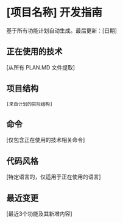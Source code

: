# [项目名称] 开发指南

基于所有功能计划自动生成。最后更新：[日期]

## 正在使用的技术
[从所有 PLAN.MD 文件提取]

## 项目结构
```
[来自计划的实际结构]
```

## 命令
[仅包含正在使用的技术相关命令]

## 代码风格
[特定语言的，仅适用于正在使用的语言]

## 最近变更
[最近3个功能及其新增内容]

<!-- 手动添加开始 -->
<!-- 手动添加结束 -->